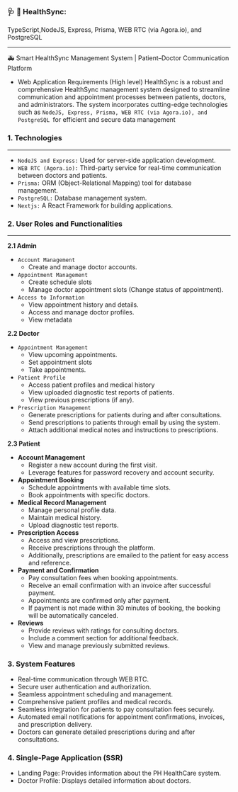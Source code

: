 ### 🩺 🏥 HealthSync:
<p>TypeScript,NodeJS, Express, Prisma, WEB RTC (via Agora.io), and PostgreSQL</p>

---

🚑 Smart HealthSync Management System | Patient–Doctor Communication Platform


- Web Application Requirements (High level)
HealthSync is a robust and comprehensive HealthSync management system designed
to streamline communication and appointment processes between patients, doctors,
and administrators. The system incorporates cutting-edge technologies such as
`NodeJS, Express, Prisma, WEB RTC (via Agora.io), and PostgreSQL `for efficient and
secure data management

### 1. **Technologies**
---
- `NodeJS and Express:` Used for server-side application development.
- `WEB RTC (Agora.io):` Third-party service for real-time communication between
doctors and patients.
- `Prisma:` ORM (Object-Relational Mapping) tool for database management.
- `PostgreSQL:` Database management system.
- `Nextjs:` A React Framework for building applications.


### 2. User Roles and Functionalities
---
**2.1 Admin**
-  `Account Management`
    - Create and manage doctor accounts.
- `Appointment Management`
    - Create schedule slots
    - Manage doctor appointment slots (Change status of appointment).
- `Access to Information`
    - View appointment history and details.
    - Access and manage doctor profiles.
    - View metadata

**2.2 Doctor**
- `Appointment Management`
    - View upcoming appointments.
    - Set appointment slots
    - Take appointments.
- `Patient Profile`
    - Access patient profiles and medical history
    - View uploaded diagnostic test reports of patients.
    - View previous prescriptions (if any).
- `Prescription Management`
    - Generate prescriptions for patients during and after consultations.
    - Send prescriptions to patients through email by using the system.
    - Attach additional medical notes and instructions to prescriptions.

**2.3 Patient**
- **Account Management**
    - Register a new account during the first visit.
    - Leverage features for password recovery and account security.
- **Appointment Booking**
    - Schedule appointments with available time slots.
    - Book appointments with specific doctors.
- **Medical Record Management**
    - Manage personal profile data.
    - Maintain medical history.
    - Upload diagnostic test reports.
- **Prescription Access**
    - Access and view prescriptions.
    - Receive prescriptions through the platform.
    - Additionally, prescriptions are emailed to the patient for easy access and
reference.
- **Payment and Confirmation**
    - Pay consultation fees when booking appointments.
    - Receive an email confirmation with an invoice after successful payment.
    - Appointments are confirmed only after payment.
    - If payment is not made within 30 minutes of booking, the booking will be
automatically canceled.
- **Reviews**
    - Provide reviews with ratings for consulting doctors.
    - Include a comment section for additional feedback.
    - View and manage previously submitted reviews.

### 3. System Features
- Real-time communication through WEB RTC.
- Secure user authentication and authorization.
- Seamless appointment scheduling and management.
- Comprehensive patient profiles and medical records.
- Seamless integration for patients to pay consultation fees securely.
- Automated email notifications for appointment confirmations, invoices, and
prescription delivery.
- Doctors can generate detailed prescriptions during and after consultations.
### 4. Single-Page Application (SSR)
- Landing Page: Provides information about the PH HealthCare system.
- Doctor Profile: Displays detailed information about doctors.
